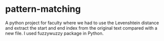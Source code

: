 # pattern-matching
A python project for faculty where we had to use the Levenshtein distance and extract the start and end index from the original text compared with a new file. I used fuzzywuzzy package in Python.
